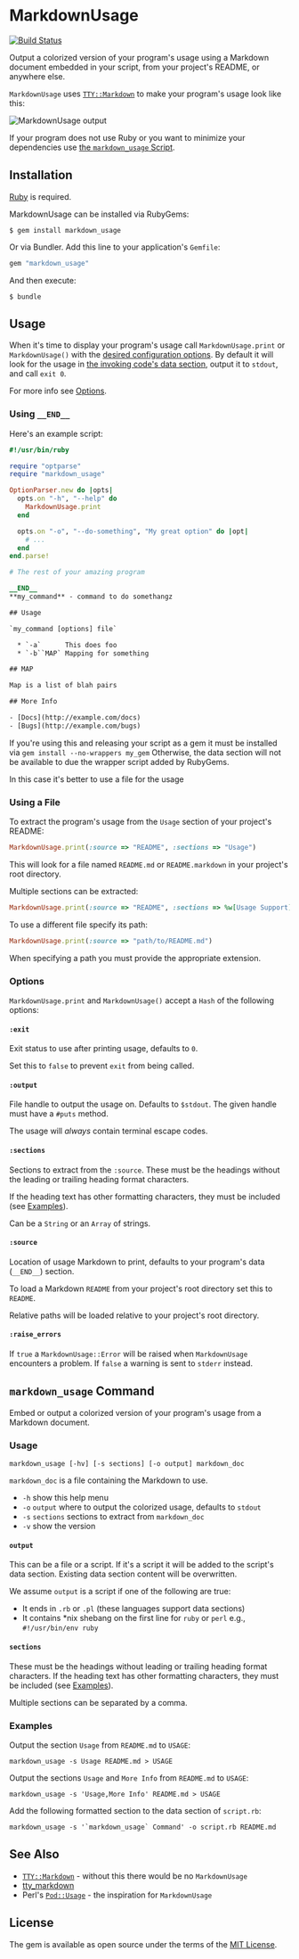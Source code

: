 # MarkdownUsage

[![Build Status](https://secure.travis-ci.org/sshaw/markdown_usage.svg)](https://secure.travis-ci.org/sshaw/markdown_usage)

Output a colorized version of your program's usage using a Markdown document embedded in your script, from your project's README, or anywhere else.

`MarkdownUsage` uses [`TTY::Markdown`](https://github.com/piotrmurach/tty-markdown) to make
your program's usage look like this:

![MarkdownUsage output](usage.png)

If your program does not use Ruby or you want to minimize your dependencies use [the `markdown_usage` Script](#markdown_usage-command).

## Installation

[Ruby](https://www.ruby-lang.org/en/downloads/) is required.

MarkdownUsage can be installed via RubyGems:

    $ gem install markdown_usage

Or via Bundler. Add this line to your application's `Gemfile`:

```ruby
gem "markdown_usage"
```

And then execute:

    $ bundle

## Usage

When it's time to display your program's usage call `MarkdownUsage.print` or `MarkdownUsage()` with the [desired configuration options](#options).
By default it will look for the usage in [the invoking code's data section](http://ruby-doc.org/docs/keywords/1.9/Object.html#method-i-__END__),
output it to `stdout`, and call `exit 0`.

For more info see [Options](#options).

### Using `__END__`

Here's an example script:

```rb
#!/usr/bin/ruby

require "optparse"
require "markdown_usage"

OptionParser.new do |opts|
  opts.on "-h", "--help" do
    MarkdownUsage.print
  end

  opts.on "-o", "--do-something", "My great option" do |opt|
    # ...
  end
end.parse!

# The rest of your amazing program

__END__
**my_command** - command to do somethangz

## Usage

`my_command [options] file`

  * `-a`      This does foo
  * `-b``MAP` Mapping for something

## MAP

Map is a list of blah pairs

## More Info

- [Docs](http://example.com/docs)
- [Bugs](http://example.com/bugs)

```


If you're using this and releasing your script as a gem it must be installed via `gem install --no-wrappers my_gem`
Otherwise, the data section will not be available to due the wrapper script added by RubyGems.

In this case it's better to use a file for the usage

### Using a File

To extract the program's usage from the `Usage` section of your project's README:

```rb
MarkdownUsage.print(:source => "README", :sections => "Usage")
```

This will look for a file named `README.md` or `README.markdown` in your project's root directory.

Multiple sections can be extracted:

```rb
MarkdownUsage.print(:source => "README", :sections => %w[Usage Support])
```

To use a different file specify its path:

```rb
MarkdownUsage.print(:source => "path/to/README.md")
```

When specifying a path you must provide the appropriate extension.

### Options

`MarkdownUsage.print` and `MarkdownUsage()` accept a `Hash` of the following options:

#### `:exit`

Exit status to use after printing usage, defaults to `0`.

Set this to `false` to prevent `exit` from being called.

#### `:output`

File handle to output the usage on. Defaults to `$stdout`. The given handle must
have a `#puts` method.

The usage will *always* contain terminal escape codes.

#### `:sections`

Sections to extract from the `:source`. These must be the headings without the
leading or trailing heading format characters.

If the heading text has other formatting characters, they must be included (see [Examples](#examples)).

Can be a `String` or an `Array` of strings.

#### `:source`

Location of usage Markdown to print, defaults to your program's data (`__END__`) section.

To load a Markdown `README` from your project's root directory set this to `README`.

Relative paths will be loaded relative to your project's root directory.

#### `:raise_errors`

If `true` a `MarkdownUsage::Error` will be raised when `MarkdownUsage` encounters a problem.
If `false` a warning is sent to `stderr` instead.

## `markdown_usage` Command

Embed or output a colorized version of your program's usage from a Markdown document.

### Usage

```
markdown_usage [-hv] [-s sections] [-o output] markdown_doc
```

`markdown_doc` is a file containing the Markdown to use.

- `-h` show this help menu
- `-o` `output`   where to output the colorized usage, defaults to `stdout`
- `-s` `sections` sections to extract from `markdown_doc`
- `-v` show the version

#### `output`

This can be a file or a script. If it's a script it will be added to the script's data section.
Existing data section content will be overwritten.

We assume `output` is a script if one of the following are true:

- It ends in `.rb` or `.pl` (these languages support data sections)
- It contains  *nix shebang on the first line for `ruby` or `perl` e.g., `#!/usr/bin/env ruby`

#### `sections`

These must be the headings without leading or trailing heading format characters.
If the heading text has other formatting characters, they must be included (see [Examples](#examples)).

Multiple sections can be separated by a comma.

### Examples

Output the section `Usage` from `README.md` to `USAGE`:

```
markdown_usage -s Usage README.md > USAGE
```

Output the sections `Usage` and `More Info` from `README.md` to `USAGE`:

```
markdown_usage -s 'Usage,More Info' README.md > USAGE
```

Add the following formatted section to the data section of `script.rb`:

```
markdown_usage -s '`markdown_usage` Command' -o script.rb README.md
```

## See Also

- [`TTY::Markdown`](https://github.com/piotrmurach/tty-markdown) - without this there would be no `MarkdownUsage`
- [tty_markdown](http://github.com/dapplebeforedawn/tty_markdown)
- Perl's [`Pod::Usage`](https://metacpan.org/pod/Pod::Usage) - the inspiration for `MarkdownUsage`

## License

The gem is available as open source under the terms of the [MIT License](https://opensource.org/licenses/MIT).
